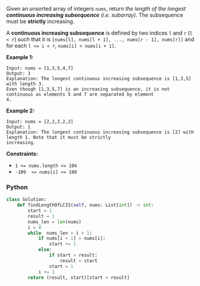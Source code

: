 Given an unsorted array of integers  `nums`, return  _the length of the longest  **continuous increasing subsequence**  (i.e. subarray)_. The subsequence must be  **strictly**  increasing.

A  **continuous increasing subsequence**  is defined by two indices  `l`  and  `r`  (`l < r`) such that it is  `[nums[l], nums[l + 1], ..., nums[r - 1], nums[r]]`  and for each  `l <= i < r`,  `nums[i] < nums[i + 1]`.

**Example 1:**
```
Input: nums = [1,3,5,4,7]
Output: 3
Explanation: The longest continuous increasing subsequence is [1,3,5] with length 3.
Even though [1,3,5,7] is an increasing subsequence, it is not continuous as elements 5 and 7 are separated by element
4.
```

**Example 2:**
```
Input: nums = [2,2,2,2,2]
Output: 1
Explanation: The longest continuous increasing subsequence is [2] with length 1. Note that it must be strictly
increasing.
```

**Constraints:**

-   `1 <= nums.length <= 104`
-   `-109  <= nums[i] <= 109`


### Python
```python
class Solution:
    def findLengthOfLCIS(self, nums: List[int]) -> int:
        start = 1
        result = 1
        nums_len = len(nums)
        i = 0
        while  nums_len > i + 1:
            if nums[i + 1] > nums[i]:
                start += 1
            else:
                if start > result:
                    result = start
                start = 1
            i += 1
        return (result, start)[start > result]
            
```